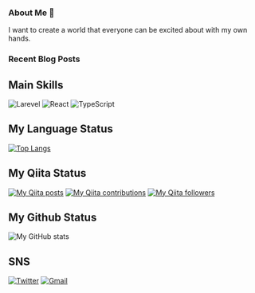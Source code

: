 ### About Me 👋
I want to create a world that everyone can be excited about with my own hands.

### Recent Blog Posts
<!--[START POSTS]-->

<!--[END POSTS]-->
## Main Skills
![Larevel](https://www.vectorlogo.zone/logos/laravel/laravel-icon.svg)
![React](https://www.vectorlogo.zone/logos/reactjs/reactjs-icon.svg)
![TypeScript](https://www.vectorlogo.zone/logos/typescriptlang/typescriptlang-icon.svg)

## My Language Status
[![Top Langs](https://github-readme-stats.vercel.app/api/top-langs/?username=yuyaamano23&layout=compact)](https://github.com/yuyaamano23)

## My Qiita Status
[![My Qiita posts](https://qiita-badge.apiapi.app/s/Yuya2218/posts.svg)](http://qiita.com/Yuya2218)
[![My Qiita contributions](https://qiita-badge.apiapi.app/s/Yuya2218/contributions.svg)](http://qiita.com/Yuya2218)
[![My Qiita followers](https://qiita-badge.apiapi.app/s/Yuya2218/followers.svg)](http://qiita.com/Yuya2218)
                
## My Github Status
![My GitHub stats](https://github-readme-stats.vercel.app/api?username=yuyaamano23&show_icons=true&theme=radical)

## SNS
[![Twitter](https://www.vectorlogo.zone/logos/twitter/twitter-ar21.svg)](https://twitter.com/Yuya2218)
[![Gmail](https://www.vectorlogo.zone/logos/twitter/twitter-ar21.svg)](https://twitter.com/Yuya2218)
